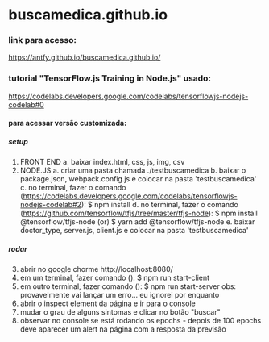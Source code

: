 # buscamedica.github.io

### link para acesso:
https://antfy.github.io/buscamedica.github.io/

### tutorial "TensorFlow.js Training in Node.js" usado:
https://codelabs.developers.google.com/codelabs/tensorflowjs-nodejs-codelab#0

#### para acessar versão customizada:

##### setup
1. FRONT END
  a. baixar index.html, css, js, img, csv
2. NODE.JS
  a. criar uma pasta chamada ./testbuscamedica
  b. baixar o package.json, webpack.config.js e colocar na pasta 'testbuscamedica'
  c. no terminal, fazer o comando (https://codelabs.developers.google.com/codelabs/tensorflowjs-nodejs-codelab#2):
    $ npm install
  d. no terminal, fazer o comando (https://github.com/tensorflow/tfjs/tree/master/tfjs-node):
    $ npm install @tensorflow/tfjs-node
    (or)
    $ yarn add @tensorflow/tfjs-node
  e. baixar doctor_type, server.js, client.js e colocar na pasta 'testbuscamedica'
 
 ##### rodar
 3. abrir no google chorme http://localhost:8080/
 4. em um terminal, fazer comando ():
    $ npm run start-client
 5. em outro terminal, fazer comando ():
    $ npm run start-server
 obs: provavelmente vai lançar um erro... eu ignorei por enquanto
 6. abrir o inspect element da página e ir para o console
 7. mudar o grau de alguns sintomas e clicar no botão "buscar"
 8. observar no console se está rodando os epochs - depois de 100 epochs deve aparecer um alert na página com a resposta da previsão
   
